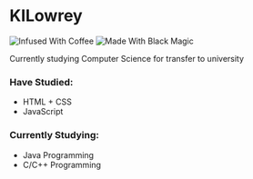 # KILowrey

![Infused With Coffee](https://img.shields.io/badge/Infused%20With-Coffee-a27250) ![Made With Black Magic](https://img.shields.io/badge/Made%20With-Black%20Magic-8b008b)

Currently studying Computer Science for transfer to university

### Have Studied:
 - HTML + CSS
 - JavaScript

### Currently Studying:
 - Java Programming
 - C/C++ Programming 

